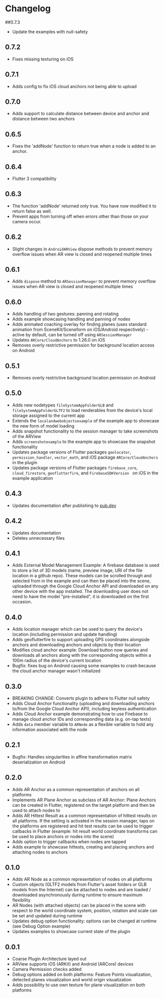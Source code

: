 # Changelog

##0.7.3
* Update the examples with null-safety

## 0.7.2
* Fixes missing texturing on iOS

## 0.7.1
* Adds config to fix iOS cloud anchors not being able to upload

## 0.7.0
* Adds support to calculate distance between device and anchor and distance between two anchors

## 0.6.5
* Fixes the 'addNode' function to return true when a node is added to an anchor.

## 0.6.4
* Flutter 3 compatibility

## 0.6.3
* The function 'addNode' returned only true. You have now modified it to return false as well.
* Prevent apps from turning off when errors other than those on your camera occur.

## 0.6.2
* Slight changes in ```AndroidARView``` dispose methods to prevent memory overflow issues when AR view is closed and reopened multiple times

## 0.6.1
* Adds ```dispose``` method to ```ARSessionManager``` to prevent memory overflow issues when AR view is closed and reopened multiple times

## 0.6.0
* Adds handling of two gestures: panning and rotating
* Adds example showcasing handling and panning of nodes
* Adds animated coaching overlay for finding planes (uses standard animation from SceneKit/Sceneform on iOS/Android respectively) - active by default, can be turned off using ```ARSessionManager```
* Updates ```ARCore/CloudAnchors``` to 1.26.0 on iOS
* Removes overly restrictive permission for background location access on Android

## 0.5.1
* Removes overly restrictive background location permission on Android

## 0.5.0

* Adds new nodetypes ```fileSystemAppFolderGLB``` and ```fileSystemAppFolderGLTF2``` to load renderables from the device's local storage assigned to the current app
* Extends the ```localandwebobjectsexample``` of the example app to showcase the new form of model loading
* Adds snapshot functionality to the session manager to take screenshots of the ARView
* Adds ```screenshotexample``` to the example app to showcase the snapshot functionality
* Updates package versions of Flutter packages ```geolocator```, ```permission_handler```, ```vector_math```, and iOS package ```ARCore/CloudAnchors``` in the plugin
* Updates package versions of Flutter packages ```firebase_core```, ```cloud_firestore```, ```geoflutterfire```, and ```FirebaseSDKVersion ``` on iOS in the example application

## 0.4.3

* Updates documentation after publishing to [pub.dev](https://pub.dev)

## 0.4.2

* Updates documentation
* Deletes unnecessary files

## 0.4.1

* Adds External Model Management Example: A firebase database is used to store a list of 3D models (name, preview image, URI of the file location in a github repo). These models can be scrolled through and selected from in the example and can then be placed into the scene, uploaded through the Google Cloud Anchor API and downloaded on any other device with the app installed. The downloading user does not need to have the model "pre-installed", it is downloaded on the first occasion.

## 0.4.0

* Adds location manager which can be used to query the device's location (including permission and update handling)
* Adds geoflutterfire to support uploading GPS coordinates alongside anchors and downloading anchors and objects by their location
* Modifies cloud anchor example: Download button now queries and downloads all anchors along with the corresponding objects within a 100m radius of the device's current location
* Bugfix: fixes bug on Android causing some examples to crash because the cloud anchor manager wasn't initialized

## 0.3.0

* BREAKING CHANGE: Converts plugin to adhere to Flutter null safety
* Adds Cloud Anchor functionality (uploading and downloading anchors to/from the Google Cloud Anchor API), including keyless authentication
* Adds Cloud Anchor example demonstrating how to use Firebase to manage cloud anchor IDs and corresponding data (e.g. on-tap texts)
* Adds ```data``` member variable to ```ARNode``` as a flexible variable to hold any information associated with the node

## 0.2.1

* Bugfix: Handles singularities in affine transformation matrix deserialization on Android

## 0.2.0

* Adds AR Anchor as a common representation of anchors on all platforms
* Implements AR Plane Anchor as subclass of AR Anchor: Plane Anchors can be created in Flutter, registered on the target platform and then be used to attach nodes to
* Adds AR Hittest Result as a common representation of hittest results on all platforms. If the setting is activated in the session manager, taps on the platforms are registered and hit test results can be used to trigger callbacks in Flutter (example: hit result world coordinate transforms can be used to place anchors or nodes into the scene)
* Adds option to trigger callbacks when nodes are tapped
* Adds example to showcase hittests, creating and placing anchors and attaching nodes to anchors

## 0.1.0

* Adds AR Node as a common representation of nodes on all platforms
* Custom objects (GLTF2 models from Flutter's asset folders or GLB models from the Internet) can be attached to nodes and are loaded / downloaded asynchronously during runtime to ensure maximum flexibility
* AR Nodes (with attached objects) can be placed in the scene with respect to the world coordinate system, position, rotation and scale can be set and updated during runtime
* Updates debug option functionality: options can be changed at runtime (see Debug Option example)
* Updates examples to showcase current state of the plugin

## 0.0.1

* Coarse Plugin Architecture layed out
* ARView supports iOS (ARKit) and Android (ARCore) devices
* Camera Permission checks added
* Debug options added on both platforms: Feature Points visualization, detected planes visualization and world origin visualization
* Adds possibility to use own texture for plane visualization on both platforms
